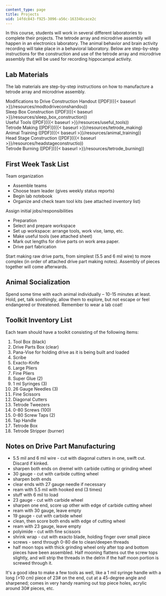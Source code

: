 ```yaml
---
content_type: page
title: Projects
uid: 14fdc843-f925-3096-a56c-16334bcace2c
---
```


In this course, students will work in several different laboratories to complete their projects. The tetrode array and microdrive assembly will happen in an electronics laboratory. The animal behavior and brain activity recording will take place in a behavioral laboratory. Below are step-by-step instructions for the construction and use of the tetrode array and microdrive assembly that will be used for recording hippocampal activity.

Lab Materials
-------------

The lab materials are step-by-step instructions on how to manufacture a tetrode array and microdrive assembly.

Modifications to Drive Construction Handout ([PDF]({{< baseurl >}}/resources/modtodriveconshandou))  
Sleep Box Construction ([PDF]({{< baseurl >}}/resources/sleep_box_construction))  
Useful Tools ([PDF]({{< baseurl >}}/resources/useful_tools))  
Tetrode Making ([PDF)]({{< baseurl >}}/resources/tetrode_making)  
Animal Training ([PDF]({{< baseurl >}}/resources/animal_training))  
Head Stage Construction ([PDF]({{< baseurl >}}/resources/headstageconstructio))  
Tetrode Burning ([PDF]({{< baseurl >}}/resources/tetrode_burning))

First Week Task List
--------------------

Team organization

*   Assemble teams
*   Choose team leader (gives weekly status reports)
*   Begin lab notebook
*   Organize and check team tool kits (see attached inventory list)

Assign initial jobs/responsibilities

*   Preparation
*   Select and prepare workspace
*   Set up workspace: arrange tools, work vise, lamp, etc.
*   Make useful tools (see attached sheet)
*   Mark out lengths for drive parts on work area paper.
*   Drive part fabrication

Start making raw drive parts, from simplest (5.5 and 6 mil wire) to more complex (in order of attached drive part making notes). Assembly of pieces together will come afterwards.

Animal Socialization
--------------------

Spend some time with each animal individually – 10-15 minutes at least. Hold, pet, talk soothingly, allow them to explore, but not escape or feel endangered or threatened. Remember to wear a lab coat!

Toolkit Inventory List
----------------------

Each team should have a toolkit consisting of the following items:

1.  Tool Box (black)
2.  Drive Parts Box (clear)
3.  Pana-Vise for holding drive as it is being built and loaded
4.  Scribe
5.  Exacto-Knife
6.  Large Pliers
7.  Fine Pliers
8.  Super Glue (2)
9.  1 ml Syringes (3)
10.  26 Gauge Needles (3)
11.  Fine Scissors
12.  Diagonal Cutters
13.  Tetrode Tweezers
14.  0-80 Screws (100)
15.  0-80 Screw Taps (2)
16.  Tap Handle
17.  Tetrode Box
18.  Tetrode Stripper (burner)

Notes on Drive Part Manufacturing
---------------------------------

*   5.5 mil and 6 mil wire - cut with diagonal cutters in one, swift cut. Discard if kinked.
*   sharpen both ends on dremel with carbide cutting or grinding wheel
*   30 gauge - cut with carbide cutting wheel
*   sharpen both ends
*   clear ends with 27 gauge needle if necessary
*   ream with 5.5 mil with hooked end (3 times)
*   stuff with 6 mil to load
*   23 gauge - cut with carbide wheel
*   sharpen one end, score up other with edge of carbide cutting wheel
*   ream with 30 gauge, leave empty
*   19 gauge - cut with carbide wheel
*   clean, then score both ends with edge of cutting wheel
*   ream with 23 gauge, leave empty
*   polyimide - cut with fine scissors
*   shrink wrap - cut with exacto blade, holding finger over small piece
*   screws - send through 0-80 die to clean/deepen threads
*   half moon tops with thick grinding wheel only after top and bottom pieces have been assembled. Half mooning flattens out the screw tops slightly, and will strip the threads in the delrin if the half moon portion is screwed through it.

It's a good idea to make a few tools as well, like a 1 mil syringe handle with a long (>10 cm) piece of 23# on the end, cut at a 45-degree angle and sharpened; comes in very handy reaming out top piece holes, acrylic around 30# pieces, etc.